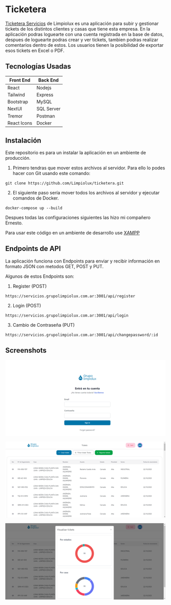 
# Ticketera

[Ticketera Servicios](https://servicios.grupolimpiolux.com.ar/)	de Limpiolux es una aplicación para subir y gestionar tickets de los distintos clientes y casas que tiene esta empresa. En la aplicación podras loguearte con una cuenta registrada en la base de datos, despues de loguearte podras crear y ver tickets, tambien podras realizar comentarios dentro de estos. Los usuarios tienen la posibilidad de exportar esos tickets en Excel o PDF.

## Tecnologías Usadas

|Front End   | Back End  | 
|---|---|
| React  | Nodejs  |
| Tailwind  | Express  |  
| Bootstrap  | MySQL  |   
| NextUI  | SQL Server  |   
| Tremor  | Postman  |   
| React Icons  | Docker  |   

## Instalación

Este repositorio es para un instalar la aplicación en un ambiente de producción.

1.  Primero tendras que mover estos archivos al servidor. Para ello lo podes hacer con Git usando este comando: 

~~~
git clone https://github.com/Limpiolux/ticketera.git
~~~

2. El siguiente paso sería mover todos los archivos al servidor y ejecutar comandos de Docker.

~~~
docker-compose up --build
~~~

Despues todas las configuraciones siguientes las hizo mi compañero Ernesto. 

Para usar este código en un ambiente de desarrollo use [XAMPP](https://www.apachefriends.org/es/index.html)

## Endpoints de API

La aplicación funciona con Endpoints para enviar y recibir información en formato JSON con metodos GET, POST y PUT.

Algunos de estos Endpoints son:

1. Register (POST)
~~~
https://servicios.grupolimpiolux.com.ar:3001/api/register
~~~
2. Login (POST)
~~~
https://servicios.grupolimpiolux.com.ar:3001/api/login
~~~
3. Cambio de Contraseña (PUT)
~~~
https://servicios.grupolimpiolux.com.ar:3001/api/changepassword/:id
~~~

## Screenshots
![Login](images/login.png)

![Dashboard](images/dashboard.png)

![Gráficos](images/graficos.png)



